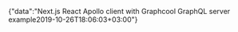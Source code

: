 {"data":"Next.js React Apollo client with Graphcool GraphQL server example2019-10-26T18:06:03+03:00"}
